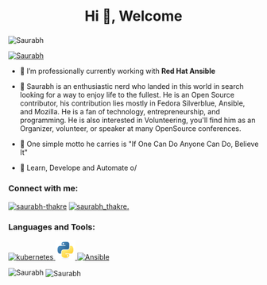 <h1 align="center">Hi 👋, Welcome</h1>
<h3 align="center"></h3>

<p align="left"> <img src="https://komarev.com/ghpvc/?username=saurabh-thakre&label=Profile%20views&color=0e75b6&style=flat" alt="Saurabh" /> </p>

<p align="left"> <a href="https://github.com/ryo-ma/github-profile-trophy"><img src="https://github-profile-trophy.vercel.app/?username=saurabh-thakre" alt="Saurabh" /></a> </p>

- 🔭 I’m professionally currently working with **Red Hat Ansible**

- 💬 Saurabh is an enthusiastic nerd who landed in this world in search looking for a way to enjoy life to the fullest. He is an Open Source contributor, his contribution lies mostly in Fedora Silverblue, Ansible, and Mozilla.
 He is a fan of technology, entrepreneurship, and programming. He is also interested in Volunteering, you'll find him as an Organizer, volunteer, or speaker at many OpenSource conferences.

- 🌱 One simple motto he carries is "If One Can Do Anyone Can Do, Believe It"

- 🚀️ Learn, Develope and Automate o/

<h3 align="left">Connect with me:</h3>
<p align="left">
<a href="https://linkedin.com/in/saurabh-thakre" target="blank"><img align="center" src="https://cdn.jsdelivr.net/npm/simple-icons@3.0.1/icons/linkedin.svg" alt="saurabh-thakre" height="30" width="40" /></a>
<a href="https://instagram.com/saurabh.thakre_" target="blank"><img align="center" src="https://cdn.jsdelivr.net/npm/simple-icons@3.0.1/icons/instagram.svg" alt="saurabh_thakre." height="30" width="40" /></a>
</p>

<h3 align="left">Languages and Tools:</h3>
<p align="left"> <a href="https://kubernetes.io" target="_blank"> <img src="https://www.vectorlogo.zone/logos/kubernetes/kubernetes-icon.svg" alt="kubernetes" width="40" height="40"/> </a> <a href="https://www.python.org" target="_blank"> <img src="https://raw.githubusercontent.com/devicons/devicon/master/icons/python/python-original.svg" alt="python" width="40" height="40"/> </a> <a href="https://www.ansible.com/" target="_blank"> <img src="https://www.vectorlogo.zone/logos/ansible/ansible-icon.svg" alt="Ansible" width="40" height="40"/> </a></p>

<p><img align="left" src="https://github-readme-stats.vercel.app/api/top-langs?username=saurabh-thakre&show_icons=true&theme=dark&locale=en&layout=compact" alt="Saurabh" /></p>

<p>&nbsp;<img align="center" src="https://github-readme-stats.vercel.app/api?username=saurabh-thakre&theme=dark&show_icons=true&locale=en" alt="Saurabh" /></p>



